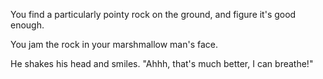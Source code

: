 You find a particularly pointy rock on the ground, and figure it's good enough.

You jam the rock in your marshmallow man's face.

He shakes his head and smiles. "Ahhh, that's much better, I can breathe!"